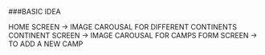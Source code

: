 ###BASIC IDEA

HOME SCREEN -> IMAGE CAROUSAL FOR DIFFERENT CONTINENTS
CONTINENT SCREEN -> IMAGE CAROUSAL FOR CAMPS
FORM SCREEN -> TO ADD A NEW CAMP

